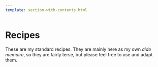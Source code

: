 ```yaml
---
template: section-with-contents.html
---
```


# Recipes

These are my standard recipes. They are mainly here as my own _aide memoire_, so they are fairly terse, but please feel free to use and adapt them.
